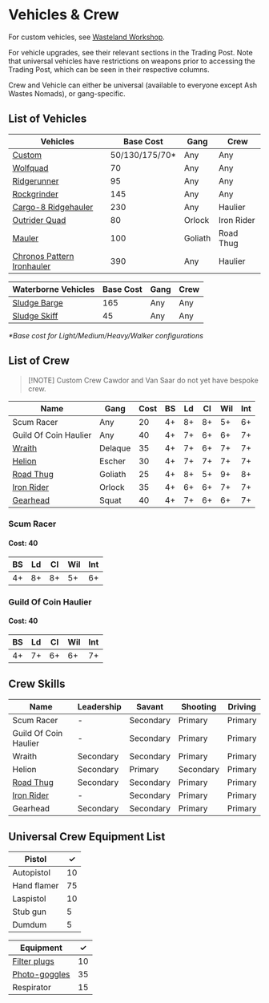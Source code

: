 # Vehicles & Crew

For custom vehicles, see [Wasteland Workshop](/docs/gangs/gang-additions/vehicles/wasteland-workshop).

For vehicle upgrades, see their relevant sections in the Trading Post. Note that universal vehicles have restrictions on weapons prior to accessing the Trading Post, which can be seen in their respective columns.

Crew and Vehicle can either be universal (available to everyone except Ash Wastes Nomads), or gang-specific.

## List of Vehicles

| Vehicles                                                                                        | Base Cost       | Gang    | Crew       |
| ----------------------------------------------------------------------------------------------- | --------------- | ------- | ---------- |
| [Custom](/docs/gangs/gang-additions/vehicles/wasteland-workshop#1-choose-base-vehicle-template) | 50/130/175/70\* | Any     | Any        |
| [Wolfquad](wolfquad)                                                                            | 70              | Any     | Any        |
| [Ridgerunner](ridgerunner)                                                                      | 95              | Any     | Any        |
| [Rockgrinder](rockgrinder)                                                                      | 145             | Any     | Any        |
| [Cargo-8 Ridgehauler](cargo-8-ridgehauler)                                                      | 230             | Any     | Haulier    |
| [Outrider Quad](/docs/gangs/gang-lists/house-orlock/#outrider-quad-vehicle)                     | 80              | Orlock  | Iron Rider |
| [Mauler](/docs/gangs/gang-lists/house-goliath/#mauler-vehicle)                                  | 100             | Goliath | Road Thug  |
| [Chronos Pattern Ironhauler](chronos-pattern-ironcrawler)                                       | 390             | Any     | Haulier    |

| Waterborne Vehicles          | Base Cost | Gang | Crew |
| ---------------------------- | --------- | ---- | ---- |
| [Sludge Barge](sludge-barge) | 165       | Any  | Any  |
| [Sludge Skiff](scrap-skiff)  | 45        | Any  | Any  |

_\*Base cost for Light/Medium/Heavy/Walker configurations_

## List of Crew


> [!NOTE] Custom Crew
> Cawdor and Van Saar do not yet have bespoke crew.




| Name                                                               | Gang    | Cost | BS  | Ld  | Cl  | Wil | Int |
| ------------------------------------------------------------------ | ------- | ---- | --- | --- | --- | --- | --- |
| Scum Racer                                                         | Any     | 20   | 4+  | 8+  | 8+  | 5+  | 6+  |
| Guild Of Coin Haulier                                              | Any     | 40   | 4+  | 7+  | 6+  | 6+  | 7+  |
| [Wraith](/docs/gangs/gang-lists/house-delaque/#wraith-crew)        | Delaque | 35   | 4+  | 7+  | 6+  | 7+  | 7+  |
| [Helion](/docs/gangs/gang-lists/house-escher/#helion-crew)         | Escher  | 30   | 4+  | 7+  | 7+  | 7+  | 7+  |
| [Road Thug](/docs/gangs/gang-lists/house-goliath/#road-thug-crew)  | Goliath | 25   | 4+  | 8+  | 5+  | 9+  | 8+  |
| [Iron Rider](/docs/gangs/gang-lists/house-orlock/#iron-rider-crew) | Orlock  | 35   | 4+  | 6+  | 6+  | 7+  | 7+  |
| [Gearhead](/docs/gangs/gang-lists/squats/#gearhead-crew)           | Squat   | 40   | 4+  | 7+  | 6+  | 6+  | 7+  |



### Scum Racer
#### Cost: 40

| BS  | Ld  | Cl  | Wil | Int |
| --- | --- | --- | --- | --- |
| 4+  | 8+  | 8+  | 5+  | 6+  |




### Guild Of Coin Haulier
#### Cost: 40

| BS  | Ld  | Cl  | Wil | Int |
| --- | --- | --- | --- | --- |
| 4+  | 7+  | 6+  | 6+  | 7+  |


## Crew Skills

| Name                                                               | Leadership | Savant    | Shooting  | Driving |
| ------------------------------------------------------------------ | ---------- | --------- | --------- | ------- |
| Scum Racer                                                         | -          | Secondary | Primary   | Primary |
| Guild Of Coin Haulier                                              | -          | Secondary | Primary   | Primary |
| Wraith                                                             | Secondary  | Secondary | Primary   | Primary |
| Helion                                                             | Secondary  | Primary   | Secondary | Primary |
| [Road Thug](/docs/gangs/gang-lists/house-goliath/#road-thug-crew)  | Secondary  | Secondary | Primary   | Primary |
| [Iron Rider](/docs/gangs/gang-lists/house-orlock/#iron-rider-crew) | -          | Secondary | Primary   | Primary |
| Gearhead                                                           | Secondary  | Secondary | Primary   | Primary |

## Universal Crew Equipment List

| Pistol      | ✓   |
| ----------- | --- |
| Autopistol  | 10  |
| Hand flamer | 75  |
| Laspistol   | 10  |
| Stub gun    | 5   |
| Dumdum      | 5   |

| Equipment                                                       | ✓   |
| --------------------------------------------------------------- | --- |
| [Filter plugs](/docs/armoury/personal-equipment#filter-plugs)   | 10  |
| [Photo-goggles](/docs/armoury/personal-equipment#photo-goggles) | 35  |
| Respirator                                                      | 15  |
